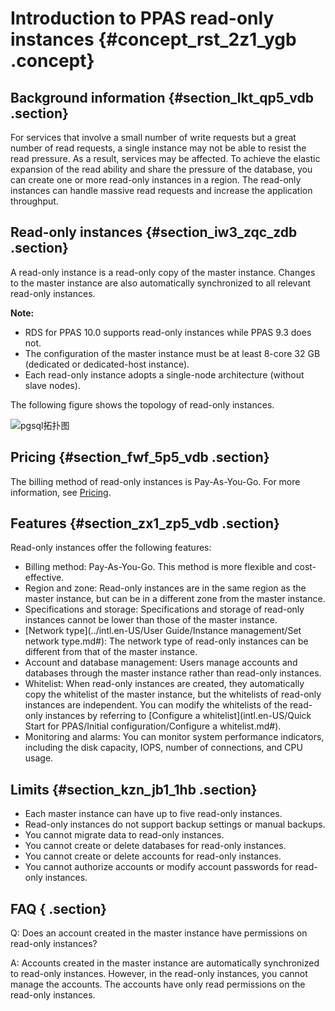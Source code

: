 # Introduction to PPAS read-only instances {#concept_rst_2z1_ygb .concept}

## Background information {#section_lkt_qp5_vdb .section}

For services that involve a small number of write requests but a great number of read requests, a single instance may not be able to resist the read pressure. As a result, services may be affected. To achieve the elastic expansion of the read ability and share the pressure of the database, you can create one or more read-only instances in a region. The read-only instances can handle massive read requests and increase the application throughput.

## Read-only instances {#section_iw3_zqc_zdb .section}

A read-only instance is a read-only copy of the master instance. Changes to the master instance are also automatically synchronized to all relevant read-only instances.

**Note:** 

-   RDS for PPAS 10.0 supports read-only instances while PPAS 9.3 does not.
-   The configuration of the master instance must be at least 8-core 32 GB \(dedicated or dedicated-host instance\).
-   Each read-only instance adopts a single-node architecture \(without slave nodes\).

The following figure shows the topology of read-only instances.

![pgsql拓扑图](http://static-aliyun-doc.oss-cn-hangzhou.aliyuncs.com/assets/img/134807/156320987440410_en-US.png)

## Pricing {#section_fwf_5p5_vdb .section}

The billing method of read-only instances is Pay-As-You-Go. For more information, see [Pricing](https://www.alibabacloud.com/product/apsaradb-for-rds?spm=a3c0i.7938564.220486.8.10521d15K8Buqg#pricing).

## Features {#section_zx1_zp5_vdb .section}

Read-only instances offer the following features:

-   Billing method: Pay-As-You-Go. This method is more flexible and cost-effective.
-   Region and zone: Read-only instances are in the same region as the master instance, but can be in a different zone from the master instance.
-   Specifications and storage: Specifications and storage of read-only instances cannot be lower than those of the master instance.
-   [Network type](../intl.en-US/User Guide/Instance management/Set network type.md#): The network type of read-only instances can be different from that of the master instance.
-   Account and database management: Users manage accounts and databases through the master instance rather than read-only instances.
-   Whitelist: When read-only instances are created, they automatically copy the whitelist of the master instance, but the whitelists of read-only instances are independent. You can modify the whitelists of the read-only instances by referring to [Configure a whitelist](intl.en-US/Quick Start for PPAS/Initial configuration/Configure a whitelist.md#).
-   Monitoring and alarms: You can monitor system performance indicators, including the disk capacity, IOPS, number of connections, and CPU usage.

## Limits {#section_kzn_jb1_1hb .section}

-   Each master instance can have up to five read-only instances.
-   Read-only instances do not support backup settings or manual backups.
-   You cannot migrate data to read-only instances.
-   You cannot create or delete databases for read-only instances.
-   You cannot create or delete accounts for read-only instances.
-   You cannot authorize accounts or modify account passwords for read-only instances.

## FAQ { .section}

Q: Does an account created in the master instance have permissions on read-only instances?

A: Accounts created in the master instance are automatically synchronized to read-only instances. However, in the read-only instances, you cannot manage the accounts. The accounts have only read permissions on the read-only instances.

